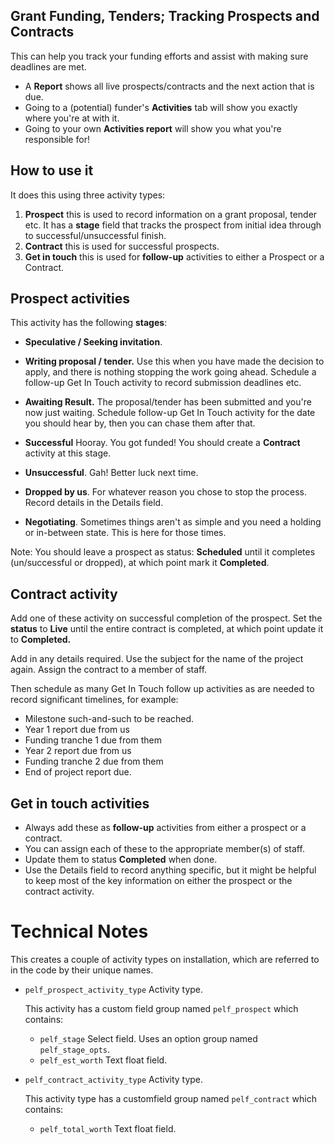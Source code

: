 ## Grant Funding, Tenders; Tracking Prospects and Contracts

This can help you track your funding efforts and assist with making sure deadlines are met.

*   A **Report** shows all live prospects/contracts and the next action that is due.
*   Going to a (potential) funder's **Activities** tab will show you exactly where you're at with it.
*   Going to your own **Activities report** will show you what you're responsible for!

## How to use it

It does this using three activity types:

1.  **Prospect** this is used to record information on a grant proposal, tender etc. It has a **stage** field that tracks the prospect from initial idea through to successful/unsuccessful finish.
2.  **Contract** this is used for successful prospects.
3.  **Get in touch** this is used for **follow-up** activities to either a Prospect or a Contract.

## Prospect activities

This activity has the following **stages**:

*  **Speculative / Seeking invitation**.

*  **Writing proposal / tender.** Use this when you have made the decision to
apply, and there is nothing stopping the work going ahead. Schedule a follow-up
Get In Touch activity to record submission deadlines etc.

*  **Awaiting Result.** The proposal/tender has been submitted and you're now
just waiting. Schedule follow-up Get In Touch activity for the date you should
hear by, then you can chase them after that.

*  **Successful** Hooray. You got funded! You should create a **Contract**
activity at this stage.

*  **Unsuccessful**. Gah! Better luck next time.

*  **Dropped by us**. For whatever reason you chose to stop the process.
Record details in the Details field.

*  **Negotiating**. Sometimes things aren't as simple and you need a holding
or in-between state. This is here for those times.

Note: You should leave a prospect as status: **Scheduled** until it completes
(un/successful or dropped), at which point mark it **Completed**.

## Contract activity

Add one of these activity on successful completion of the prospect. Set the
**status** to **Live** until the entire contract is completed, at which point
update it to **Completed.**

Add in any details required. Use the subject for the name of the project again. Assign the contract to a member of staff.

Then schedule as many Get In Touch follow up activities as are needed to record significant timelines, for example:

*   Milestone such-and-such to be reached.
*   Year 1 report due from us
*   Funding tranche 1 due from them
*   Year 2 report due from us
*   Funding tranche 2 due from them
*   End of project report due.

## Get in touch activities

*   Always add these as **follow-up** activities from either a prospect or a contract.
*   You can assign each of these to the appropriate member(s) of staff.
*   Update them to status **Completed** when done.
*   Use the Details field to record anything specific, but it might be helpful to keep most of the key information on either the prospect or the contract activity.

# Technical Notes

This creates a couple of activity types on installation, which are referred to
in the code by their unique names.

- `pelf_prospect_activity_type` Activity type.

  This activity has a custom field group named `pelf_prospect` which contains:

  - `pelf_stage` Select field. Uses an option group named `pelf_stage_opts`.
  - `pelf_est_worth` Text float field.

- `pelf_contract_activity_type` Activity type.

  This activity type has a customfield group named `pelf_contract` which contains:

  - `pelf_total_worth` Text float field.

